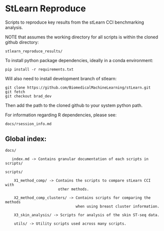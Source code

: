 # StLearn Reproduce
Scripts to reproduce key results from the stLearn CCI benchmarking analysis. 

NOTE that assumes the working directory for all scripts is within the cloned
                                                               github directory:

    stlearn_reproduce_results/

To install python package dependencies, ideally in a conda environment:

    pip install -r requirements.txt
    
Will also need to install development branch of stlearn:

    git clone https://github.com/BiomedicalMachineLearning/stLearn.git
    git fetch
    git checkout brad_dev
    
Then add the path to the cloned github to your system python path.

For information regarding R dependencies, please see:

    docs/rsession_info.md

## Global index:

    docs/
       
       index.md -> Contains granular documentation of each scripts in scripts/
       
    scripts/
    
        X1_method_comp/ -> Contains the scripts to compare stLearn CCI with
                            other methods. 
                            
        X2_method_comp_clusters/ -> Contains scripts for comparing the methods 
                                    when using breast cluster information.
        
        X3_skin_analysis/ -> Scripts for analysis of the skin ST-seq data.
                
        utils/ -> Utility scripts used across many scripts.

